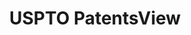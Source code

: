---
layout: default
bigquery: https://console.cloud.google.com/bigquery?p=patents-public-data&d=patentsview&page=dataset
citation: Attribution should be given to PatentsView for use, distribution, or derivative
  works.
code: https://github.com/CSSIP-AIR/PatentsView-Code-Snippets/
contributors: USPTO
cost: None
description: 'PatentsView includes US patent data including raw data (summaries, applications,
  pregrant applications), disambugations of inventors and assignees, and inventor
  gender estimates.  Also foreign priority data, # of figures and sheets, and government
  interest statements.'
documentation: https://patentsview.org/query/builder-faqs
last_edit: 04/10/2022, 04:30:02
location: https://patentsview.org/
maintained_by: USPTO
record_creation_timestamp: 12/2/2020 17:20:46
schema_fields:
- f102_date
- disamb_inventor_id_20181127
- attribution_status
- dependent
- main_group
- gi_statement
- state
- num_sheets
- level_two
- group_id
- category
- num
- lname
- series_code
- country_transformed
- country
- designation
- name_last
- relkind
- disamb_assignee_id_20190312
- text
- subgroup_id
- disamb_assignee_id_20190820
- mainclass_id
- subclass
- classification_data_source
- uuid
- disamb_inventor_id_20191008
- latin_name
- subcategory_id
- sector_title
- disamb_inventor_id_20191231
- disclaimer_date
- doc_type
- term_extension
- disamb_assignee_id_20191008
- disamb_inventor_id_20200331
- classification_level
- contract_award_number
- type
- _102_date
- subclass_id
- status
- exemplary
- organization
- section_id
- filename
- title
- county
- doctype
- num_claims
- disamb_assignee_id_20200331
- length
- inventor_id
- group
- deceased
- county_fips
- name
- disamb_assignee_id_20200929
- id
- level_three
- symbol_position
- rel_id
- organization_id
- disamb_inventor_id_20170808
- assignee_id
- lawyer_id
- _371_date
- longitude
- subgroup
- subsection_id
- number
- publication_number
- disamb_inventor_id_20170307
- lapse_of_patent
- classification_status
- fname
- category_id
- term_disclaimer
- state_fips
- disamb_inventor_id_20201229
- role
- kind
- abstract
- name_first
- disamb_assignee_id_20191231
- disamb_inventor_id_20171226
- disamb_inventor_id_20200929
- field_id
- withdrawn
- city
- rawlocation_id
- term_grant
- disamb_assignee_id_20181127
- disamb_inventor_id_20200630
- male
- reldocno
- latlong
- disamb_inventor_id_20190820
- f371_date
- num_figures
- application_id
- variety
- ipc_class
- disamb_inventor_id_20171003
- level_one
- rule_47
- date
- latitude
- action_date
- citation_id
- field_title
- ipc_version_indicator
- classification_value
- patent_id
- sequence
- disamb_assignee_id_20200630
- male_flag
- section
- disamb_inventor_id_20180528
- location_id
- applicant_type
- disamb_inventor_id_20190312
- rawassignee_id
- rawinventor_id
shortname: patentsview
tags:
- disambiguation
- United States
- gender
terms_of_use: Creative Commons Attribution 4.0 International License.
timeframe: 1963-1999
title: USPTO PatentsView
uuid: cf1780b1-e265-4e49-8d1d-83b9cfe0fd9a
---